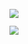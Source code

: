 ![](https://github-readme-stats.vercel.app/api?username=devdyna&show_icons=true&theme=merko) 


![](https://github-readme-stats.vercel.app/api/top-langs/?username=devdyna&layout=compact&theme=merko) 


